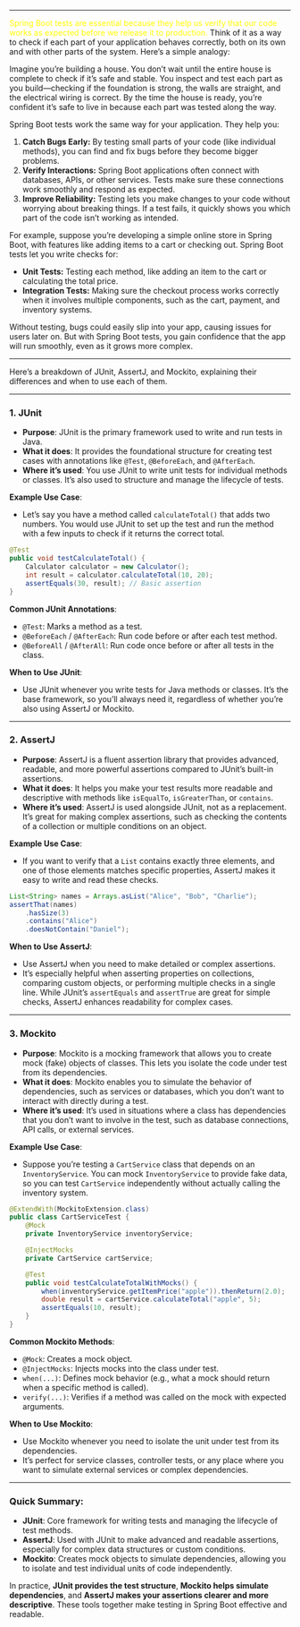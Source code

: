 
---


<font color="#ffff00">Spring Boot tests are essential because they help us verify that our code works as expected before we release it to production.</font> Think of it as a way to check if each part of your application behaves correctly, both on its own and with other parts of the system. Here’s a simple analogy:

Imagine you’re building a house. You don’t wait until the entire house is complete to check if it’s safe and stable. You inspect and test each part as you build—checking if the foundation is strong, the walls are straight, and the electrical wiring is correct. By the time the house is ready, you’re confident it’s safe to live in because each part was tested along the way.

Spring Boot tests work the same way for your application. They help you:
1. **Catch Bugs Early:** By testing small parts of your code (like individual methods), you can find and fix bugs before they become bigger problems.
2. **Verify Interactions:** Spring Boot applications often connect with databases, APIs, or other services. Tests make sure these connections work smoothly and respond as expected.
3. **Improve Reliability:** Testing lets you make changes to your code without worrying about breaking things. If a test fails, it quickly shows you which part of the code isn’t working as intended.

For example, suppose you’re developing a simple online store in Spring Boot, with features like adding items to a cart or checking out. Spring Boot tests let you write checks for:
- **Unit Tests:** Testing each method, like adding an item to the cart or calculating the total price.
- **Integration Tests:** Making sure the checkout process works correctly when it involves multiple components, such as the cart, payment, and inventory systems.

Without testing, bugs could easily slip into your app, causing issues for users later on. But with Spring Boot tests, you gain confidence that the app will run smoothly, even as it grows more complex.

---

Here’s a breakdown of JUnit, AssertJ, and Mockito, explaining their differences and when to use each of them.

---

### 1. **JUnit**
   - **Purpose**: JUnit is the primary framework used to write and run tests in Java.
   - **What it does**: It provides the foundational structure for creating test cases with annotations like `@Test`, `@BeforeEach`, and `@AfterEach`.
   - **Where it’s used**: You use JUnit to write unit tests for individual methods or classes. It’s also used to structure and manage the lifecycle of tests.

   **Example Use Case**:
   - Let’s say you have a method called `calculateTotal()` that adds two numbers. You would use JUnit to set up the test and run the method with a few inputs to check if it returns the correct total.

   ```java
   @Test
   public void testCalculateTotal() {
       Calculator calculator = new Calculator();
       int result = calculator.calculateTotal(10, 20);
       assertEquals(30, result); // Basic assertion
   }
   ```

   **Common JUnit Annotations**:
   - `@Test`: Marks a method as a test.
   - `@BeforeEach` / `@AfterEach`: Run code before or after each test method.
   - `@BeforeAll` / `@AfterAll`: Run code once before or after all tests in the class.

   **When to Use JUnit**:
   - Use JUnit whenever you write tests for Java methods or classes. It’s the base framework, so you’ll always need it, regardless of whether you’re also using AssertJ or Mockito.

---

### 2. **AssertJ**
   - **Purpose**: AssertJ is a fluent assertion library that provides advanced, readable, and more powerful assertions compared to JUnit’s built-in assertions.
   - **What it does**: It helps you make your test results more readable and descriptive with methods like `isEqualTo`, `isGreaterThan`, or `contains`.
   - **Where it’s used**: AssertJ is used alongside JUnit, not as a replacement. It’s great for making complex assertions, such as checking the contents of a collection or multiple conditions on an object.

   **Example Use Case**:
   - If you want to verify that a `List` contains exactly three elements, and one of those elements matches specific properties, AssertJ makes it easy to write and read these checks.

   ```java
   List<String> names = Arrays.asList("Alice", "Bob", "Charlie");
   assertThat(names)
       .hasSize(3)
       .contains("Alice")
       .doesNotContain("Daniel");
   ```

   **When to Use AssertJ**:
   - Use AssertJ when you need to make detailed or complex assertions.
   - It’s especially helpful when asserting properties on collections, comparing custom objects, or performing multiple checks in a single line. While JUnit’s `assertEquals` and `assertTrue` are great for simple checks, AssertJ enhances readability for complex cases.

---

### 3. **Mockito**
   - **Purpose**: Mockito is a mocking framework that allows you to create mock (fake) objects of classes. This lets you isolate the code under test from its dependencies.
   - **What it does**: Mockito enables you to simulate the behavior of dependencies, such as services or databases, which you don’t want to interact with directly during a test.
   - **Where it’s used**: It’s used in situations where a class has dependencies that you don’t want to involve in the test, such as database connections, API calls, or external services.

   **Example Use Case**:
   - Suppose you’re testing a `CartService` class that depends on an `InventoryService`. You can mock `InventoryService` to provide fake data, so you can test `CartService` independently without actually calling the inventory system.

   ```java
   @ExtendWith(MockitoExtension.class)
   public class CartServiceTest {
       @Mock
       private InventoryService inventoryService;

       @InjectMocks
       private CartService cartService;

       @Test
       public void testCalculateTotalWithMocks() {
           when(inventoryService.getItemPrice("apple")).thenReturn(2.0);
           double result = cartService.calculateTotal("apple", 5);
           assertEquals(10, result);
       }
   }
   ```

   **Common Mockito Methods**:
   - `@Mock`: Creates a mock object.
   - `@InjectMocks`: Injects mocks into the class under test.
   - `when(...)`: Defines mock behavior (e.g., what a mock should return when a specific method is called).
   - `verify(...)`: Verifies if a method was called on the mock with expected arguments.

   **When to Use Mockito**:
   - Use Mockito whenever you need to isolate the unit under test from its dependencies.
   - It’s perfect for service classes, controller tests, or any place where you want to simulate external services or complex dependencies.

---

### Quick Summary:
- **JUnit**: Core framework for writing tests and managing the lifecycle of test methods.
- **AssertJ**: Used with JUnit to make advanced and readable assertions, especially for complex data structures or custom conditions.
- **Mockito**: Creates mock objects to simulate dependencies, allowing you to isolate and test individual units of code independently.

In practice, **JUnit provides the test structure**, **Mockito helps simulate dependencies**, and **AssertJ makes your assertions clearer and more descriptive**. These tools together make testing in Spring Boot effective and readable.